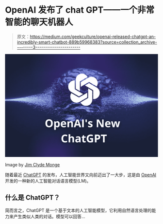 # OpenAI 发布了 chat GPT——一个非常智能的聊天机器人

> 原文：<https://medium.com/geekculture/openai-released-chatgpt-an-incredibly-smart-chatbot-889b59968383?source=collection_archive---------3----------------------->

![](img/e62fcd2300b05ac9a076123c37122ea1.png)

Image by [Jim Clyde Monge](https://medium.com/u/819323b399ac?source=post_page-----889b59968383--------------------------------)

随着最近 [ChatGPT](https://openai.com/blog/chatgpt/) 的发布，人工智能世界又向前迈出了一大步，这是由 [OpenAI](https://openai.com/) 开发的一种新的人工智能对话语言模型(LM)。

## 什么是 ChatGPT？

简而言之，ChatGPT 是一个基于文本的人工智能模型，它利用自然语言处理的能力来产生类似人类的对话。模型可以回答…